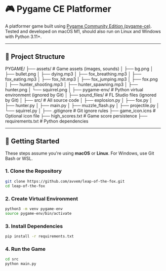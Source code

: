 # 🎮 Pygame CE Platformer

A platformer game built using [Pygame Community Edition (pygame-ce)](https://pyga.me/docs/).  
Tested and developed on macOS M1, should also run on Linux and Windows with Python 3.11+.

---

## 📁 Project Structure

PYGAME/
├── assets/                     # Game assets (images, sounds)
│   ├── bg.png
│   ├── bullet.png
│   ├── dying.mp3
│   ├── fox_breathing.mp3
│   ├── fox_eating.mp3
│   ├── fox_hit.mp3
│   ├── fox_jumping.mp3
│   ├── fox.png
│   ├── hunter_shooting.mp3
│   ├── hunter_spawning.mp3
│   ├── hunter.png
│   └── squirrel.png
│
├── pygame-env/                 # Python virtual environment (ignored by Git)
│
├── sound_files/               # FL Studio files (ignored by Git)
│
├── src/                        # All source code
│   ├── explosion.py
│   ├── fox.py
│   ├── hunter.py
│   ├── main.py
│   ├── muzzle_flash.py
│   ├── projectile.py
│   └── squirrel.py
│
├── .gitignore                  # Git ignore rules
├── game_icon.icns              # Optional icon file
├── high_scores.txt             # Game score persistence
├── requirements.txt            # Python dependencies


---

## 🚀 Getting Started

These steps assume you're using **macOS** or **Linux**. For Windows, use Git Bash or WSL.

### 1. Clone the Repository

```bash
git clone https://github.com/avvem/leap-of-the-fox.git
cd leap-of-the-fox
```

### 2. Create Virtual Environment
```bash
python3 -m venv pygame-env
source pygame-env/bin/activate
```

### 3. Install Dependencies
```bash
pip install -r requirements.txt
```

### 4. Run the Game
```bash
cd src
python main.py
```
